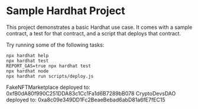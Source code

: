# Sample Hardhat Project

This project demonstrates a basic Hardhat use case. It comes with a sample contract, a test for that contract, and a script that deploys that contract.

Try running some of the following tasks:

```shell
npx hardhat help
npx hardhat test
REPORT_GAS=true npx hardhat test
npx hardhat node
npx hardhat run scripts/deploy.js
```


FakeNFTMarketplace deployed to:  0xfB0dA80f990C251DDA83c1Cc1Fa1d6B7289bB078
CryptoDevsDAO deployed to:  0xa8c09e349DD1Fc2BeaeBebad6abD81a6fE7fEC15